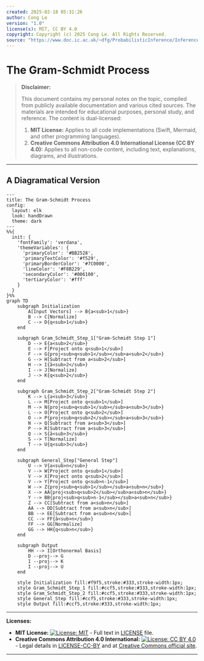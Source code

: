 ```yaml
---
created: 2025-02-18 05:31:26
author: Cong Le
version: "1.0"
license(s): MIT, CC BY 4.0
copyright: Copyright (c) 2025 Cong Le. All Rights Reserved.
source: "https://www.doc.ic.ac.uk/~dfg/ProbabilisticInference/InferenceAndMachineLearningNotes.pdf"
---
```




# The Gram-Schmidt Process
> **Disclaimer:**
>
> This document contains my personal notes on the topic,
> compiled from publicly available documentation and various cited sources.
> The materials are intended for educational purposes, personal study, and reference.
> The content is dual-licensed:
> 1. **MIT License:** Applies to all code implementations (Swift, Mermaid, and other programming languages).
> 2. **Creative Commons Attribution 4.0 International License (CC BY 4.0):** Applies to all non-code content, including text, explanations, diagrams, and illustrations.
---

## A Diagramatical Version

```mermaid
---
title: The Gram-Schmidt Process
config:
  layout: elk
  look: handDrawn
  theme: dark
---
%%{
  init: {
    'fontFamily': 'verdana',
    'themeVariables': {
      'primaryColor': '#BB2528',
      'primaryTextColor': '#f529',
      'primaryBorderColor': '#7C0000',
      'lineColor': '#F8B229',
      'secondaryColor': '#006100',
      'tertiaryColor': '#fff'
    }
  }
}%%
graph TD
    subgraph Initialization
        A[Input Vectors] --> B{a<sub>1</sub>}
        B --> C[Normalize]
        C --> D{q<sub>1</sub>}
    end
    
    subgraph Gram_Schmidt_Step_1["Gram-Schmidt Step 1"]
        D --> E{a<sub>2</sub>}
        E --> F[Project onto q<sub>1</sub>]
        F --> G{proj<sub>q<sub>1</sub></sub>a<sub>2</sub>}
        G --> H[Subtract from a<sub>2</sub>]
        H --> I{ã<sub>2</sub>}
        I --> J[Normalize]
        J --> K{q<sub>2</sub>}
    end
    
    subgraph Gram_Schmidt_Step_2["Gram-Schmidt Step 2"]
        K --> L{a<sub>3</sub>}
        L --> M[Project onto q<sub>1</sub>]
        M --> N{proj<sub>q<sub>1</sub></sub>a<sub>3</sub>}
        L --> O[Project onto q<sub>2</sub>]
        O --> P{proj<sub>q<sub>2</sub></sub>a<sub>3</sub>}
        N --> Q[Subtract from a<sub>3</sub>]
        P --> R[Subtract from a<sub>3</sub>]
        Q --> S{ã<sub>3</sub>}
        S --> T[Normalize]
        T --> U{q<sub>3</sub>}
    end
    
    subgraph General_Step["General Step"]
        U --> V{a<sub>n</sub>}
        V --> W[Project onto q<sub>1</sub>]
        V --> X[Project onto q<sub>2</sub>]
        V --> Y[Project onto q<sub>n-1</sub>]
        W --> Z{proj<sub>q<sub>1</sub></sub>a<sub>n</sub>}
        X --> AA{proj<sub>q<sub>2</sub></sub>a<sub>n</sub>}
        Y --> BB{proj<sub>q<sub>n-1</sub></sub>a<sub>n</sub>}
        Z --> CC[Subtract from a<sub>n</sub>]
        AA --> DD[Subtract from a<sub>n</sub>]
        BB --> EE[Subtract from a<sub>n</sub>]
        CC --> FF{ã<sub>n</sub>}
        FF --> GG[Normalize]
        GG --> HH{q<sub>n</sub>}
    end

    subgraph Output
        HH --> I[Orthonormal Basis]
        D --proj--> G
        I --proj--> K
        I --proj--> U
    end
    
    style Initialization fill:#f9f5,stroke:#333,stroke-width:1px;
    style Gram_Schmidt_Step_1 fill:#ccf5,stroke:#333,stroke-width:1px;
    style Gram_Schmidt_Step_2 fill:#ccf5,stroke:#333,stroke-width:1px;
    style General_Step fill:#ccf5,stroke:#333,stroke-width:1px;
    style Output fill:#ccf5,stroke:#333,stroke-width:1px;

```


---
**Licenses:**

- **MIT License:**  [![License: MIT](https://img.shields.io/badge/License-MIT-yellow.svg)](LICENSE) - Full text in [LICENSE](LICENSE) file.
- **Creative Commons Attribution 4.0 International:** [![License: CC BY 4.0](https://licensebuttons.net/l/by/4.0/88x31.png)](LICENSE-CC-BY) - Legal details in [LICENSE-CC-BY](LICENSE-CC-BY) and at [Creative Commons official site](http://creativecommons.org/licenses/by/4.0/).

---